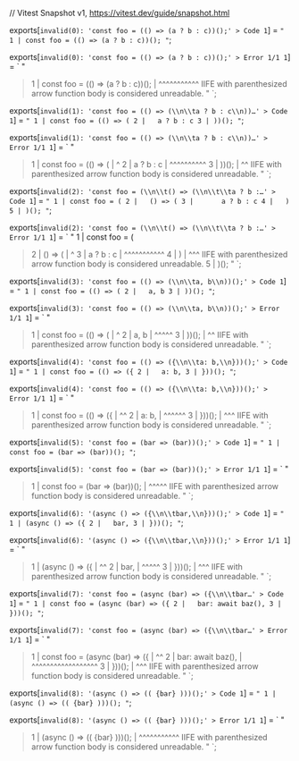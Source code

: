 // Vitest Snapshot v1, https://vitest.dev/guide/snapshot.html

exports[`invalid(0): 'const foo = (() => (a ? b : c))();' > Code 1`] = `
"
  1 | const foo = (() => (a ? b : c))();
"
`;

exports[`invalid(0): 'const foo = (() => (a ? b : c))();' > Error 1/1 1`] = `
"
> 1 | const foo = (() => (a ? b : c))();
    |                    ^^^^^^^^^^^ IIFE with parenthesized arrow function body is considered unreadable.
"
`;

exports[`invalid(1): 'const foo = (() => (\\n\\ta ? b : c\\n))…' > Code 1`] = `
"
  1 | const foo = (() => (
  2 | 	a ? b : c
  3 | ))();
"
`;

exports[`invalid(1): 'const foo = (() => (\\n\\ta ? b : c\\n))…' > Error 1/1 1`] = `
"
> 1 | const foo = (() => (
    |                    ^
> 2 | 	a ? b : c
    | ^^^^^^^^^^
> 3 | ))();
    | ^^ IIFE with parenthesized arrow function body is considered unreadable.
"
`;

exports[`invalid(2): 'const foo = (\\n\\t() => (\\n\\t\\ta ? b :…' > Code 1`] = `
"
  1 | const foo = (
  2 | 	() => (
  3 | 		a ? b : c
  4 | 	)
  5 | )();
"
`;

exports[`invalid(2): 'const foo = (\\n\\t() => (\\n\\t\\ta ? b :…' > Error 1/1 1`] = `
"
  1 | const foo = (
> 2 | 	() => (
    | 	      ^
> 3 | 		a ? b : c
    | ^^^^^^^^^^^
> 4 | 	)
    | ^^^ IIFE with parenthesized arrow function body is considered unreadable.
  5 | )();
"
`;

exports[`invalid(3): 'const foo = (() => (\\n\\ta, b\\n))();' > Code 1`] = `
"
  1 | const foo = (() => (
  2 | 	a, b
  3 | ))();
"
`;

exports[`invalid(3): 'const foo = (() => (\\n\\ta, b\\n))();' > Error 1/1 1`] = `
"
> 1 | const foo = (() => (
    |                    ^
> 2 | 	a, b
    | ^^^^^
> 3 | ))();
    | ^^ IIFE with parenthesized arrow function body is considered unreadable.
"
`;

exports[`invalid(4): 'const foo = (() => ({\\n\\ta: b,\\n}))();' > Code 1`] = `
"
  1 | const foo = (() => ({
  2 | 	a: b,
  3 | }))();
"
`;

exports[`invalid(4): 'const foo = (() => ({\\n\\ta: b,\\n}))();' > Error 1/1 1`] = `
"
> 1 | const foo = (() => ({
    |                    ^^
> 2 | 	a: b,
    | ^^^^^^
> 3 | }))();
    | ^^^ IIFE with parenthesized arrow function body is considered unreadable.
"
`;

exports[`invalid(5): 'const foo = (bar => (bar))();' > Code 1`] = `
"
  1 | const foo = (bar => (bar))();
"
`;

exports[`invalid(5): 'const foo = (bar => (bar))();' > Error 1/1 1`] = `
"
> 1 | const foo = (bar => (bar))();
    |                     ^^^^^ IIFE with parenthesized arrow function body is considered unreadable.
"
`;

exports[`invalid(6): '(async () => ({\\n\\tbar,\\n}))();' > Code 1`] = `
"
  1 | (async () => ({
  2 | 	bar,
  3 | }))();
"
`;

exports[`invalid(6): '(async () => ({\\n\\tbar,\\n}))();' > Error 1/1 1`] = `
"
> 1 | (async () => ({
    |              ^^
> 2 | 	bar,
    | ^^^^^
> 3 | }))();
    | ^^^ IIFE with parenthesized arrow function body is considered unreadable.
"
`;

exports[`invalid(7): 'const foo = (async (bar) => ({\\n\\tbar…' > Code 1`] = `
"
  1 | const foo = (async (bar) => ({
  2 | 	bar: await baz(),
  3 | }))();
"
`;

exports[`invalid(7): 'const foo = (async (bar) => ({\\n\\tbar…' > Error 1/1 1`] = `
"
> 1 | const foo = (async (bar) => ({
    |                             ^^
> 2 | 	bar: await baz(),
    | ^^^^^^^^^^^^^^^^^^
> 3 | }))();
    | ^^^ IIFE with parenthesized arrow function body is considered unreadable.
"
`;

exports[`invalid(8): '(async () => (( {bar} )))();' > Code 1`] = `
"
  1 | (async () => (( {bar} )))();
"
`;

exports[`invalid(8): '(async () => (( {bar} )))();' > Error 1/1 1`] = `
"
> 1 | (async () => (( {bar} )))();
    |              ^^^^^^^^^^^ IIFE with parenthesized arrow function body is considered unreadable.
"
`;
